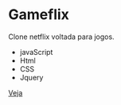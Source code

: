 # Gameflix
Clone netflix voltada para jogos.
 - javaScript
 - Html
 - CSS
 - Jquery

<a href= "https://my-gameflix.netlify.app/">Veja</a>
